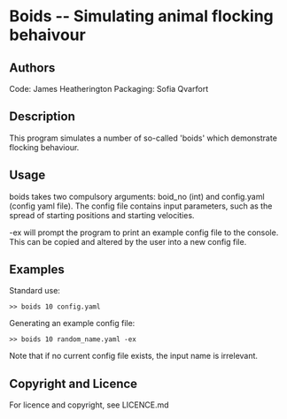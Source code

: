 Boids -- Simulating animal flocking behaivour
==================================================

Authors
--------
Code: James Heatherington
Packaging: Sofia Qvarfort


Description
---------------------
This program simulates a number of so-called 'boids' which demonstrate flocking behaviour.


Usage
---------------------
boids takes two compulsory arguments: boid_no (int) and config.yaml (config yaml file). The config file contains input parameters, such as the spread of starting positions and starting velocities.

-ex will prompt the program to print an example config file to the console. This can be copied and altered by the user into a new config file. 


Examples
----------------------
Standard use:

    >> boids 10 config.yaml


Generating an example config file:

    >> boids 10 random_name.yaml -ex

Note that if no current config file exists, the input name is irrelevant.



Copyright and Licence
-----------------------
For licence and copyright, see LICENCE.md
